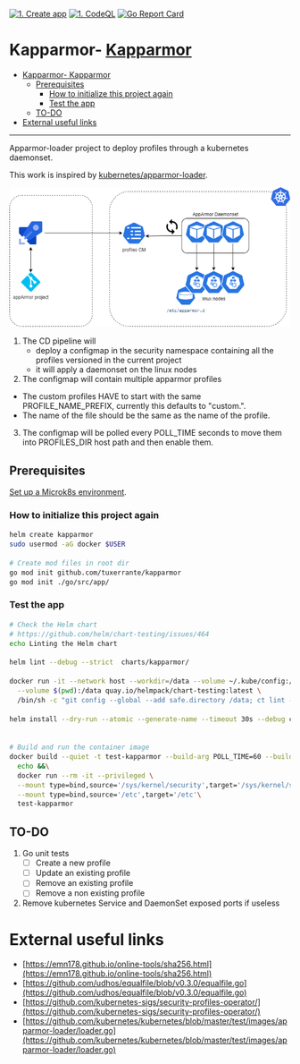 [![1. Create app](https://github.com/tuxerrante/kapparmor/actions/workflows/build-app.yml/badge.svg)](https://github.com/tuxerrante/kapparmor/actions/workflows/build-app.yml)
[![1. CodeQL](https://github.com/tuxerrante/kapparmor/actions/workflows/codeql.yml/badge.svg)](https://github.com/tuxerrante/kapparmor/actions/workflows/codeql.yml)
[![Go Report Card](https://goreportcard.com/badge/github.com/tuxerrante/kapparmor)](https://goreportcard.com/report/github.com/tuxerrante/kapparmor)

# Kapparmor- [Kapparmor](#kapparmor)
- [Kapparmor- Kapparmor](#kapparmor--kapparmor)
  - [Prerequisites](#prerequisites)
    - [How to initialize this project again](#how-to-initialize-this-project-again)
    - [Test the app](#test-the-app)
  - [TO-DO](#to-do)
- [External useful links](#external-useful-links)
- -----
Apparmor-loader project to deploy profiles through a kubernetes daemonset.  

This work is inspired by [kubernetes/apparmor-loader](https://github.com/kubernetes/kubernetes/tree/master/test/images/apparmor-loader).

![architecture](./docs/kapparmor-architecture.png)

1. The CD pipeline will
	- deploy a configmap in the security namespace containing all the profiles versioned in the current project
	- it will apply a daemonset on the linux nodes
2. The configmap will contain multiple apparmor profiles  
  - The custom profiles HAVE to start with the same PROFILE_NAME_PREFIX, currently this defaults to "custom.". 
  - The name of the file should be the same as the name of the profile.
3. The configmap will be polled every POLL_TIME seconds to move them into PROFILES_DIR host path and then enable them.

## Prerequisites
[Set up a Microk8s environment](./docs/microk8s.md).

### How to initialize this project again
```sh
helm create kapparmor
sudo usermod -aG docker $USER

# Create mod files in root dir
go mod init github.com/tuxerrante/kapparmor
go mod init ./go/src/app/
```

### Test the app

```sh
# Check the Helm chart
# https://github.com/helm/chart-testing/issues/464
echo Linting the Helm chart

helm lint --debug --strict  charts/kapparmor/

docker run -it --network host --workdir=/data --volume ~/.kube/config:/root/.kube/config:ro \
  --volume $(pwd):/data quay.io/helmpack/chart-testing:latest \
  /bin/sh -c "git config --global --add safe.directory /data; ct lint --print-config --charts ./charts/kapparmor"

helm install --dry-run --atomic --generate-name --timeout 30s --debug charts/kapparmor/


# Build and run the container image
docker build --quiet -t test-kapparmor --build-arg POLL_TIME=60 --build-arg PROFILES_DIR=/app/profiles -f Dockerfile . &&\
  echo &&\
  docker run --rm -it --privileged \
  --mount type=bind,source='/sys/kernel/security',target='/sys/kernel/security'  \
  --mount type=bind,source='/etc',target='/etc'\
  test-kapparmor


```
## TO-DO
1. Go unit tests  
    - [ ] Create a new profile
    - [ ] Update an existing profile
    - [ ] Remove an existing profile
    - [ ] Remove a non existing profile
1. Remove kubernetes Service and DaemonSet exposed ports if useless


# External useful links
- [https://emn178.github.io/online-tools/sha256.html](https://emn178.github.io/online-tools/sha256.html)
- [https://github.com/udhos/equalfile/blob/v0.3.0/equalfile.go](https://github.com/udhos/equalfile/blob/v0.3.0/equalfile.go)
- [https://github.com/kubernetes-sigs/security-profiles-operator/](https://github.com/kubernetes-sigs/security-profiles-operator/)
- [https://github.com/kubernetes/kubernetes/blob/master/test/images/apparmor-loader/loader.go](https://github.com/kubernetes/kubernetes/blob/master/test/images/apparmor-loader/loader.go)
